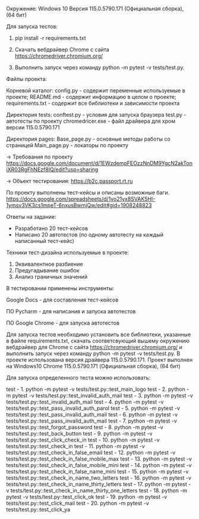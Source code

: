 Окружение: Windows 10 Версия 115.0.5790.171 (Официальная сборка), (64 бит)

Для запуска тестов:

1. pip install -r requirements.txt

2. Скачать вебдрайвер Chrome с сайта https://chromedriver.chromium.org/

3. Выполнить запуск через команду python -m pytest -v tests/test.py. 


Файлы проекта: 

Корневой каталог:
config.py - содержит переменные используемые в проекте;
README.md - содержит информацию в целом о проекте;
requirements.txt - содержит все библиотеки и зависимости проекта

Директория tests:
conftest.py - условия для запуска браузера
test.py - автотесты по проекту
chromedricer.exe - файл драйвера для хром версии 115.0.5790.171

Директория pages:
Base_page.py - основные методы работы со страницей
Main_page.py - локаторы по проекту

→ Требования по проекту https://docs.google.com/document/d/1EWzdempFEOzzNnDM9YgcN2akToniXR03RgFhNEzf8IQ/edit?usp=sharing

→ Объект тестирования: https://b2c.passport.rt.ru

По проекту выполнены тест-кейсы и описаны возможные баги. 
https://docs.google.com/spreadsheets/d/1yo21yx8SVAK5HI-1ymsv3VK3cs1mpeT-6nxusBwmjQw/edit#gid=1908248823

 

Ответы на задание:

- Разработано 20 тест-кейсов
- Написано 20 автотестов (по одному автотесту на каждый написанный тест-кейс)


Техники тест-дизайна используемые в проекте:
    
1. Эквивалентное разбиение 
2. Предугадывание ошибок 
3. Анализ граничных значений 

В тестировании применены инструменты:

Google Docs - для составления тест-кейсов

ПО Pycharm - для написания и запуска автотестов

ПО Google Chrome - для запуска автотестов

Для запуска тестов необходимо установить все библиотеки, указанные в файле requirements.txt, скачать соответсвующий вышему окружению вебдрайвер для Chrome с сайта https://chromedriver.chromium.org/ и выполнить запуск через команду python -m pytest -v tests/test.py. 
В проекте использована версия драйвера 115.0.5790.171. Проект выполнен на Windows10 Chrome 115.0.5790.171 (Официальная сборка), (64 бит)

Для запуска определенного теста можно использовать: 

test - 1. python -m  pytest -v tests/test.py::test_main_logo
test - 2. python -m  pytest -v tests/test.py::test_invalid_auth_mail
test - 3. python -m  pytest -v tests/test.py::test_invalid_auth_mail
test - 4. python -m  pytest -v tests/test.py::test_pass_invalid_auth_parol
test - 5. python -m  pytest -v tests/test.py::test_pass_invalid_auth_mail
test - 6. python -m  pytest -v tests/test.py::test_pass_invalid_auth_mail
test - 7. python -m  pytest -v tests/test.py::test_forgot_password
test - 8. python -m  pytest -v tests/test.py::test_back_button
test - 9. python -m  pytest -v tests/test.py::test_click_check_in
test - 10. python -m  pytest -v tests/test.py::test_check_in
test - 11. python -m  pytest -v tests/test.py::test_check_in_false_email
test - 12. python -m  pytest -v tests/test.py::test_check_in_false_mobile_max
test - 13. python -m  pytest -v tests/test.py::test_check_in_false_mobile_mini
test - 14. python -m  pytest -v tests/test.py::test_check_in_false_name_mini
test - 15. python -m  pytest -v tests/test.py::test_check_in_name_two_letters
test - 16. python -m  pytest -v tests/test.py::test_check_in_name_thirty_letters
test - 17. python -m  pytest -v tests/test.py::test_check_in_name_thirty_one_letters
test - 18. python -m  pytest -v tests/test.py::test_click_ok
test - 19. python -m  pytest -v tests/test.py::test_click_mail
test - 20. python -m  pytest -v tests/test.py::test_click_ya
